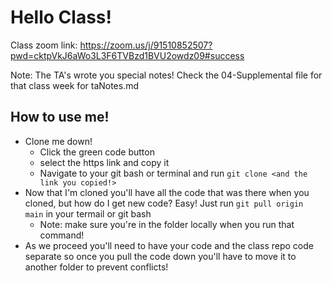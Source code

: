 # Hello Class! 

Class zoom link: https://zoom.us/j/91510852507?pwd=cktpVkJ6aWo3L3F6TVBzd1BVU2owdz09#success

Note: The TA's wrote you special notes! Check the 04-Supplemental file for that class week for taNotes.md

## How to use me!

 * Clone me down!
   * Click the green code button
   * select the https link and copy it
   * Navigate to your git bash or terminal and run `git clone <and the link you copied!>` 
 * Now that I'm cloned you'll have all the code that was there when you cloned, but how do I get new code? Easy! Just run `git pull origin main` in your termail or git bash
   * Note: make sure you're in the folder locally when you run that command! 
 * As we proceed you'll need to have your code and the class repo code separate so once you pull the code down you'll have to move it to another folder to prevent conflicts! 